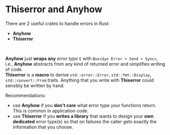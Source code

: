# Thiserror and Anyhow
There are 2 useful crates to handle errors in Rust:
- **Anyhow**
- **Thiserror**

<br>

**Anyhow** just **wraps any** *error type* ``E`` with ``Box<dyn Error + Send + Sync>``, i.e., **Anyhow** abstracts from any kind of returned error and simplifies writing of code.<br>
**Thiserror** is a **macro** to derive ``std::error::Error``, ``std::fmt::Display``, ``std::convert::From`` traits. Anything that you write with **Thiserror** could sensibly be written by hand.<br>

Recommendations:
- use **Anyhow** if you **don't care** what error type your functions return. This is common in application code. 
- use **Thiserror** if you **writes a library** that wants to design your **own dedicated** error type(s) so that on failures the caller gets exactly the information that you choose.
